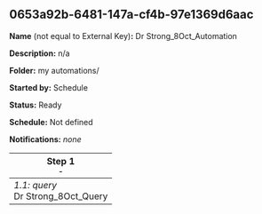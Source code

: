 ## 0653a92b-6481-147a-cf4b-97e1369d6aac

**Name** (not equal to External Key)**:** Dr Strong_8Oct_Automation

**Description:** n/a

**Folder:** my automations/

**Started by:** Schedule

**Status:** Ready

**Schedule:** Not defined

**Notifications:** _none_


| Step 1<br>_<small>-</small>_ |
| --- |
| _1.1: query_<br>Dr Strong_8Oct_Query |

